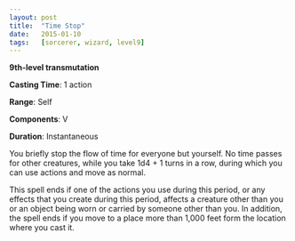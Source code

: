 ```yaml
---
layout: post
title:  "Time Stop"
date:   2015-01-10
tags:   [sorcerer, wizard, level9]
---
```


**9th-level transmutation**

**Casting Time**: 1 action

**Range**: Self

**Components**: V

**Duration**: Instantaneous

You briefly stop the flow of time for everyone but yourself. No time passes for other creatures, while you take 1d4 + 1 turns in a row, during which you can use actions and move as normal.

This spell ends if one of the actions you use during this period, or any effects that you create during this period, affects a creature other than you or an object being worn or carried by someone other than you. In addition, the spell ends if you move to a place more than 1,000 feet form the location where you cast it.
